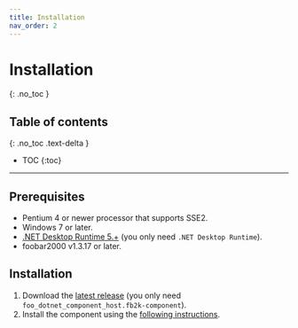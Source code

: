 ```yaml
---
title: Installation
nav_order: 2
---
```


# Installation
{: .no_toc }

## Table of contents
{: .no_toc .text-delta }

* TOC
{:toc}

---

## Prerequisites

 - Pentium 4 or newer processor that supports SSE2.
 - Windows 7 or later.
 - [.NET Desktop Runtime 5.+](https://dotnet.microsoft.com/download/dotnet/5.0) (you only need `.NET Desktop Runtime`).
 - foobar2000 v1.3.17 or later.

## Installation

1. Download the [latest release](https://github.com/TheQwertiest/foo_dotnet_component_host/releases/latest) (you only need `foo_dotnet_component_host.fb2k-component`).
1. Install the component using the [following instructions](http://wiki.hydrogenaud.io/index.php?title=Foobar2000:How_to_install_a_component).
